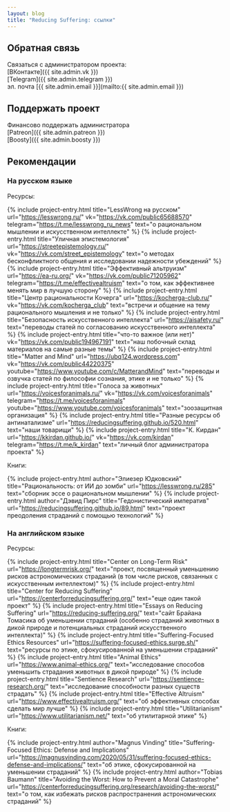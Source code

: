 ```yaml
---
layout: blog
title: "Reducing Suffering: ссылки"
---
```

## Обратная связь

Связаться с администратором проекта:<br>
[ВКонтакте]({{ site.admin.vk }})<br>
[Telegram]({{ site.admin.telegram }})<br>
эл. почта [{{ site.admin.email }}](mailto:{{ site.admin.email }})

## Поддержать проект

Финансово поддержать администратора<br>
[Patreon]({{ site.admin.patreon }})<br>
[Boosty]({{ site.admin.boosty }})

## Рекомендации
### На русском языке

Ресурсы:

{% include project-entry.html title="LessWrong на русском" url="https://lesswrong.ru/" vk="https://vk.com/public65688570" telegram="https://t.me/lesswrong_ru_news" text="о рациональном мышлении и искусственном интеллекте" %}
{% include project-entry.html title="Уличная эпистемология" url="https://streetepistemology.ru/" vk="https://vk.com/street_epistemology" text="о методах бесконфликтного общения и исследовании надежности убеждений" %}
{% include project-entry.html title="Эффективный альтруизм" url="https://ea-ru.org/" vk="https://vk.com/public71205962" telegram="https://t.me/effectivealtruism" text="о том, как эффективнее менять мир в лучшую сторону" %}
{% include project-entry.html title="Центр рациональности Кочерга" url="https://kocherga-club.ru/" vk="https://vk.com/kocherga_club" text="встречи и общение на тему рационального мышления и не только" %}
{% include project-entry.html title="Безопасность искусственного интеллекта" url="https://aisafety.ru/" text="переводы статей по согласованию искусственного интеллекта" %}
{% include project-entry.html title="что-то важное (или нет)" vk="https://vk.com/public194967191" text="наш побочный склад материалов на самые разные темы" %}
{% include project-entry.html title="Matter and Mind" url="https://ubq124.wordpress.com" vk="https://vk.com/public44220375" youtube="https://www.youtube.com/c/MatterandMind" text="переводы и озвучка статей по философии сознания, этике и не только" %}
{% include project-entry.html title="Голоса за животных" url="https://voicesforanimals.ru/" vk="https://vk.com/voicesforanimals" telegram="https://t.me/voicesforanimals" youtube="https://www.youtube.com/voicesforanimals" text="зоозащитная организация" %}
{% include project-entry.html title="Разные ресурсы об антинатализме" url="https://reducingsuffering.github.io/520.html" text="наши товарищи" %}
{% include project-entry.html title="К. Кирдан" url="https://kkirdan.github.io/" vk="https://vk.com/kirdan" telegram="https://t.me/k_kirdan" text="личный блог администратора проекта" %}<br>

Книги:

{% include project-entry.html author="Элиезер Юдковский" title="Рациональность: от ИИ до зомби" url="https://lesswrong.ru/285" text="сборник эссе о рациональном мышлении" %}
{% include project-entry.html author="Дэвид Пирс" title="Гедонистический императив" url="https://reducingsuffering.github.io/89.html" text="проект преодоления страданий с помощью технологий" %}

### На английском языке

Ресурсы:

{% include project-entry.html title="Center on Long-Term Risk" url="https://longtermrisk.org/" text="проект, посвященный уменьшению рисков астрономических страданий (в том числе рисков, связанных с искусственным интеллектом)" %}
{% include project-entry.html title="Center for Reducing Suffering" url="https://centerforreducingsuffering.org/" text="еще один такой проект" %}
{% include project-entry.html title="Essays on Reducing Suffering" url="https://reducing-suffering.org/" text="сайт Брайана Томасика об уменьшении страданий (особенно страданий животных в дикой природе и потенциальных страданий искусственного интеллекта)" %}
{% include project-entry.html title="Suffering-Focused Ethics Resources" url="https://suffering-focused-ethics.surge.sh/" text="ресурсы по этике, сфокусированной на уменьшении страданий" %}
{% include project-entry.html title="Animal Ethics" url="https://www.animal-ethics.org/" text="исследование способов уменьшить страдания животных в дикой природе" %}
{% include project-entry.html title="Sentience Research" url="https://sentience-research.org/" text="исследование способности разных существ страдать" %}
{% include project-entry.html title="Effective Altruism" url="https://www.effectivealtruism.org/" text="об эффективных способах сделать мир лучше" %}
{% include project-entry.html title="Utilitarianism" url="https://www.utilitarianism.net/" text="об утилитарной этике" %}<br>

Книги:

{% include project-entry.html author="Magnus Vinding" title="Suffering-Focused Ethics: Defense and Implications" url="https://magnusvinding.com/2020/05/31/suffering-focused-ethics-defense-and-implications/" text="об этике, сфокусированной на уменьшении страданий" %}
{% include project-entry.html author="Tobias Baumann" title="Avoiding the Worst: How to Prevent a Moral Catastrophe" url="https://centerforreducingsuffering.org/research/avoiding-the-worst/" text="о том, как избежать рисков распространения астрономических страданий" %}
